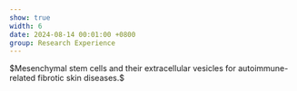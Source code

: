 ```yaml
---
show: true
width: 6
date: 2024-08-14 00:01:00 +0800
group: Research Experience
---
```

<div style="height: 635px; background-image: url('{{ 'assets/images/covers/14811730118382_.pic.jpg' | relative_url }}'); background-size: cover; background-position: center;" class="p-4">
    $Mesenchymal&nbsp;stem&nbsp;cells&nbsp;and&nbsp;their&nbsp;extracellular&nbsp;vesicles&nbsp;for&nbsp;autoimmune-related&nbsp;fibrotic&nbsp;skin&nbsp;diseases.$
</div>
